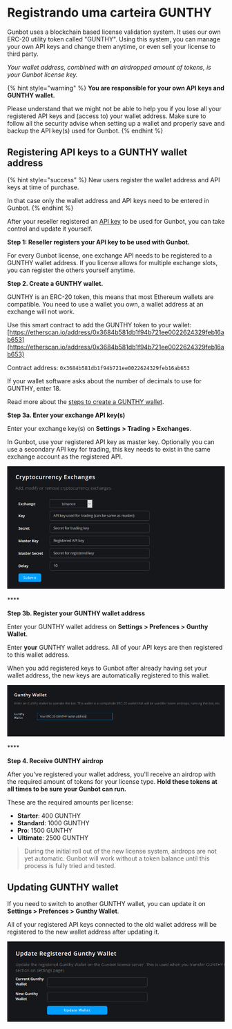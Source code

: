 # Registrando uma carteira GUNTHY

Gunbot uses a blockchain based license validation system. It uses our own ERC-20 utility token called "GUNTHY". Using this system, you can manage your own API keys and change them anytime, or even sell your license to third party.

_Your wallet address, combined with an airdropped amount of tokens, is your Gunbot license key._

{% hint style="warning" %}
**You are responsible for your own API keys and GUNTHY wallet.**

Please understand that we might not be able to help you if you lose all your registered API keys and \(access to\) your wallet address. Make sure to follow all the security advise when setting up a wallet and properly save and backup the API key\(s\) used for Gunbot.
{% endhint %}

## Registering API keys to a GUNTHY wallet address

{% hint style="success" %}
New users register the wallet address and API keys at time of purchase.

In that case only the wallet address and API keys need to be entered in Gunbot.
{% endhint %}

After your reseller registered an [API key](https://github.com/GuntharDeNiro/BTCT/wiki/api) to be used for Gunbot, you can take control and update it yourself.

**Step 1: Reseller registers your API key to be used with Gunbot.**

For every Gunbot license, one exchange API needs to be registered to a GUNTHY wallet address. If you license allows for multiple exchange slots, you can register the others yourself anytime.

**Step 2. Create a GUNTHY wallet.**

GUNTHY is an ERC-20 token, this means that most Ethereum wallets are compatible. You need to use a wallet you own, a wallet address at an exchange will not work.

Use this smart contract to add the GUNTHY token to your wallet: [https://etherscan.io/address/0x3684b581db1f94b721ee0022624329feb16ab653](https://etherscan.io/address/0x3684b581db1f94b721ee0022624329feb16ab653)

Contract address: `0x3684b581db1f94b721ee0022624329feb16ab653`

If your wallet software asks about the number of decimals to use for GUNTHY, enter 18.

Read more about the [steps to create a GUNTHY wallet](https://github.com/GuntharDeNiro/BTCT/wiki/api-key-management#steps-to-create-a-gunthy-wallet).

**Step 3a. Enter your exchange API key\(s\)**

Enter your exchange key\(s\) on **Settings &gt; Trading &gt; Exchanges**.

In Gunbot, use your registered API key as master key. Optionally you can use a secondary API key for trading, this key needs to exist in the same exchange account as the registered API.

![](../../../.gitbook/assets/image-15.png)

\*\*\*\*

**Step 3b. Register your GUNTHY wallet address**

Enter your GUNTHY wallet address on **Settings &gt; Prefences &gt; Gunthy Wallet**.

Enter **your** GUNTHY wallet address. All of your API keys are then registered to this wallet address.

When you add registered keys to Gunbot after already having set your wallet address, the new keys are automatically registered to this wallet.

![](../../../.gitbook/assets/image-8.png)

\*\*\*\*

**Step 4. Receive GUNTHY airdrop**

After you've registered your wallet address, you'll receive an airdrop with the required amount of tokens for your license type. **Hold these tokens at all times to be sure your Gunbot can run.**

These are the required amounts per license:

* **Starter**: 400 GUNTHY
* **Standard**: 1000 GUNTHY
* **Pro**: 1500 GUNTHY
* **Ultimate**: 2500 GUNTHY

> During the initial roll out of the new license system, airdrops are not yet automatic. Gunbot will work without a token balance until this process is fully tried and tested.

## Updating GUNTHY wallet

If you need to switch to another GUNTHY wallet, you can update it on **Settings &gt; Prefences &gt; Gunthy Wallet**.

All of your registered API keys connected to the old wallet address will be registered to the new wallet address after updating it.

![](../../../.gitbook/assets/image-5.png)

